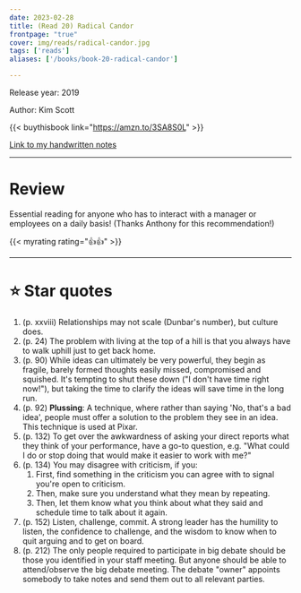 ```yaml
---
date: 2023-02-28
title: (Read 20) Radical Candor
frontpage: "true"
cover: img/reads/radical-candor.jpg
tags: ['reads']
aliases: ['/books/book-20-radical-candor']

---
```


Release year: 2019

Author: Kim Scott

{{< buythisbook link="https://amzn.to/3SA8S0L" >}}

[Link to my handwritten notes](https://drive.google.com/file/d/1ecZVI6XWvG6s8HCAU6GdS4MAnrO7mEOP/view?usp=drive_link)

---

# Review

Essential reading for anyone who has to interact with a manager or
employees on a daily basis! (Thanks Anthony for this recommendation!)

{{< myrating rating="👍👍" >}}

---

# :star: Star quotes

1. (p. xxviii) Relationships may not scale (Dunbar's number), but
   culture does.
1. (p. 24) The problem with living at the top of a hill is that you
   always have to walk uphill just to get back home.
1. (p. 90) While ideas can ultimately be very powerful, they begin as
   fragile, barely formed thoughts easily missed, compromised and
   squished.  It's tempting to shut these down ("I don't have time right
   now!"), but taking the time to clarify the ideas will save time in
   the long run.
1. (p. 92) **Plussing**: A technique, where rather than saying 'No,
   that's a bad idea', people must offer a solution to the problem they
   see in an idea. This technique is used at Pixar.
1. (p. 132) To get over the awkwardness of asking your direct reports
   what they think of your performance, have a go-to question, e.g.
   "What could I do or stop doing that would make it easier to work with
   me?"
1. (p. 134) You may disagree with criticism, if you:
    1. First, find something in the criticism you can agree with to
       signal you're open to criticism.
    1. Then, make sure you understand what they mean by repeating.
    1. Then, let them know what you think about what  they said and
       schedule time to talk about it again.
1. (p. 152) Listen, challenge, commit. A strong leader has the humility
   to listen, the confidence to challenge, and the wisdom to know when
   to quit arguing and to get on board.
1. (p. 212) The only people required to participate in big debate should
   be those you identified in your staff meeting. But anyone should be
   able to attend/observe the big debate meeting. The debate "owner"
   appoints somebody to take notes and send them out to all relevant
   parties.
